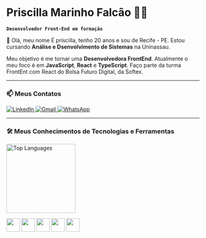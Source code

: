 # Priscilla Marinho Falcão 👨‍💻
**`Desenvolvedor Front-End em formação`**

👋 Olá, meu nome É priscilla, tenho 20 anos e sou de Recife - PE.
Estou cursando **Análise e Dsenvolvimento de Sistemas** na Uninassau.

Meu objetivo é me tornar uma **Desenvolvedora FrontEnd**.
Atualmente o meu foco é em **JavaScript**, **React** e **TypeScript**.
Faço parte da turma FrontEnt com React do Bolsa Futuro Digital, da Softex.

---

### 📫 Meus Contatos

<p>
  <a href="https://www.linkedin.com/in/priscilla-marinho-falc%C3%A3o/" target="_blank" rel="noopener noreferrer">
    <img src="https://img.shields.io/badge/LinkedIn-0A66C2?style=for-the-badge&logo=linkedin&logoColor=white" alt="LinkedIn"/>
  </a>
  <a href="https://mail.google.com/mail/u/0/?fs=1&to=priscillamarinho2005@gmail.com&tf=cm" target="_blank" rel="noopener noreferrer">
    <img src="https://img.shields.io/badge/Gmail-D14836?style=for-the-badge&logo=gmail&logoColor=white" alt="Gmail"/>
  </a>
  <a href="https://wa.me/qr/SI7ZKRHLCJBGM1" target="_blank" rel="noopener noreferrer">
    <img src="https://img.shields.io/badge/WhatsApp-25D366?style=for-the-badge&logo=whatsapp&logoColor=white" alt="WhatsApp"/>
  </a>
</p>

---

### 🛠️ Meus Conhecimentos de Tecnologias e Ferramentas
<p>
<img height="180em" src="https://github-readme-stats.vercel.app/api/top-langs/?username=Priscilla-Marinho2005&layout=compact" alt="Top Languages"/>
</p>
<p align="left">
  <img src="https://cdn.jsdelivr.net/gh/devicons/devicon@latest/icons/html5/html5-original.svg" width="35px" />
  <img src="https://cdn.jsdelivr.net/gh/devicons/devicon@latest/icons/css3/css3-original.svg" width="35px" />
  <img src="https://cdn.jsdelivr.net/gh/devicons/devicon@latest/icons/javascript/javascript-original.svg" width="35px" />
  <img src="https://cdn.jsdelivr.net/gh/devicons/devicon@latest/icons/git/git-original.svg" width="35px" />
  <img src="https://cdn.jsdelivr.net/gh/devicons/devicon@latest/icons/figma/figma-original.svg" width="35px" />
</p>
